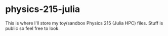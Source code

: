 # physics-215-julia

This is where I'll store my toy/sandbox Physics 215 (Julia HPC) files.
Stuff is public so feel free to look.
